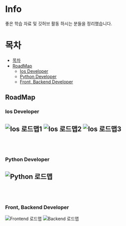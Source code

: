 # Info
좋은 학습 자료 및 깃허브 활동 하시는 분들을 정리했습니다.

# 목차
- [목차](#목차)
 - [RoadMap](#RoadMap)
   - [ Ios Developer ](#ios-developer)  
   - [ Python Developer ](#python-developer)
   - [ Front, Backend Developer ](#front-backend-developer)


 ## RoadMap
 ### Ios Developer 
![Ios 로드맵1](./RoadMap/ios/intro_roadmap_v1.0.png)
![Ios 로드맵2](./RoadMap/ios/iOS_roadmap_v1.0.png)
![Ios 로드맵3](./RoadMap/ios/Swift_programming_roadmap_v0.9.png)
----------------------------------------------------------
<br><br>
 ### Python Developer
![Python 로드맵](./RoadMap/python/python.jpg)
--------------------------------------------------------
<br><br>
 ### Front, Backend Developer
 ![Frontend 로드맵](./RoadMap/front,back-end/frontend.png)
 ![Backend 로드맵](./RoadMap/front,back-end/backend.png)
